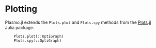 # Plotting
Plasmo.jl extends the `Plots.plot` and `Plots.spy` methods from the [Plots.jl](https://github.com/JuliaPlots/Plots.jl) Julia package.

```@docs
    Plots.plot(::OptiGraph)
    Plots.spy(::OptiGraph)
```
